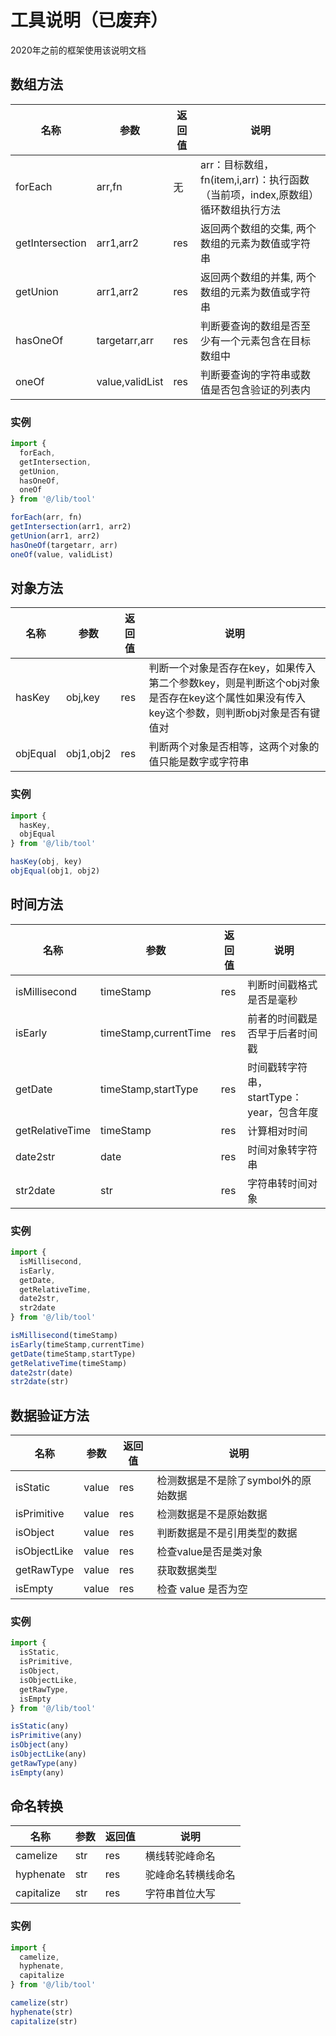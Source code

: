 # 工具说明（已废弃）
2020年之前的框架使用该说明文档

## 数组方法
名称|参数|返回值|说明
---|---|---|---
forEach|arr,fn|无|arr：目标数组，fn(item,i,arr)：执行函数（当前项，index,原数组）循环数组执行方法
getIntersection|arr1,arr2|res|返回两个数组的交集, 两个数组的元素为数值或字符串
getUnion|arr1,arr2|res|返回两个数组的并集, 两个数组的元素为数值或字符串
hasOneOf|targetarr,arr|res|判断要查询的数组是否至少有一个元素包含在目标数组中
oneOf|value,validList|res|判断要查询的字符串或数值是否包含验证的列表内

### 实例
```javascript
import {
  forEach,
  getIntersection,
  getUnion,
  hasOneOf,
  oneOf
} from '@/lib/tool'

forEach(arr, fn)
getIntersection(arr1, arr2)
getUnion(arr1, arr2)
hasOneOf(targetarr, arr)
oneOf(value, validList)
```

## 对象方法
名称|参数|返回值|说明
---|---|---|---
hasKey|obj,key|res|判断一个对象是否存在key，如果传入第二个参数key，则是判断这个obj对象是否存在key这个属性如果没有传入key这个参数，则判断obj对象是否有键值对
objEqual|obj1,obj2|res|判断两个对象是否相等，这两个对象的值只能是数字或字符串

### 实例
```javascript
import {
  hasKey,
  objEqual
} from '@/lib/tool'

hasKey(obj, key)
objEqual(obj1, obj2)
```

## 时间方法
名称|参数|返回值|说明
---|---|---|---
isMillisecond|timeStamp|res|判断时间戳格式是否是毫秒
isEarly|timeStamp,currentTime|res|前者的时间戳是否早于后者时间戳
getDate|timeStamp,startType|res|时间戳转字符串，startType：year，包含年度
getRelativeTime|timeStamp|res|计算相对时间
date2str|date|res|时间对象转字符串
str2date|str|res|字符串转时间对象

### 实例
```javascript
import {
  isMillisecond,
  isEarly,
  getDate,
  getRelativeTime,
  date2str,
  str2date
} from '@/lib/tool'

isMillisecond(timeStamp)
isEarly(timeStamp,currentTime)
getDate(timeStamp,startType)
getRelativeTime(timeStamp)
date2str(date)
str2date(str)
```

## 数据验证方法
名称|参数|返回值|说明
---|---|---|---
isStatic|value|res|检测数据是不是除了symbol外的原始数据
isPrimitive|value|res|检测数据是不是原始数据
isObject|value|res|判断数据是不是引用类型的数据
isObjectLike|value|res|检查value是否是类对象
getRawType|value|res|获取数据类型
isEmpty|value|res|检查 value 是否为空

### 实例
```javascript
import {
  isStatic,
  isPrimitive,
  isObject,
  isObjectLike,
  getRawType,
  isEmpty
} from '@/lib/tool'

isStatic(any)
isPrimitive(any)
isObject(any)
isObjectLike(any)
getRawType(any)
isEmpty(any)
```

## 命名转换
名称|参数|返回值|说明
---|---|---|---
camelize|str|res|横线转驼峰命名
hyphenate|str|res|驼峰命名转横线命名
capitalize|str|res|字符串首位大写

### 实例
```javascript
import {
  camelize,
  hyphenate,
  capitalize
} from '@/lib/tool'

camelize(str)
hyphenate(str)
capitalize(str)
```